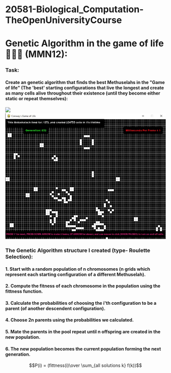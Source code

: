 # 20581-Biological_Computation-TheOpenUniversityCourse

# Genetic Algorithm in the game of life 🧬🧬🧬 (MMN12): 
### Task:
#### Create an genetic algorithm that finds the best Methuselahs in the "Game of life" (The 'best' starting configurations that live the longest and create as many cells alive throughout their existence (until they become either static or repeat themselves):
![](https://github.com/idogut3/20581-Biological_Computation-TheOpenUniversityCourse/blob/main/images_and_gifs/GeneticEvolution_of_configuration1.gif)
![](https://github.com/idogut3/20581-Biological_Computation-TheOpenUniversityCourse/blob/main/images_and_gifs/GeneticEvolution_of_configuration2.gif)

### The Genetic Algorithm structure I created (type- Roulette Selection):
#### 1. Start with a random population of n chromosomes (n grids which represent each starting configuration of a different Methuselah).
#### 2. Compute the fitness of each chromosome in the population using the fittness function.
#### 3. Calculate the probabilities of choosing the i'th configuration to be a parent (of another descendent configuration).
#### 4. Choose 2n parents using the probabilities we calculated.
#### 5. Mate the parents in the pool repeat until n offspring are created in the new population.
#### 6. The new population becomes the current population forming the next generation.


$$P(i) = (fittness(i)\over \sum_{all solutions k} f(k))$$
